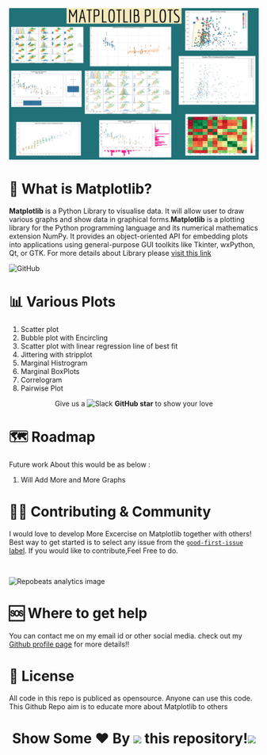 <img src="https://github.com/RD191295/Matplotlib_Plots/blob/main/Plot_Image/My%20project.jpg">

# 👀 What is Matplotlib?

**Matplotlib** is a Python Library to visualise data. It will allow user to draw various graphs and show data in graphical forms.**Matplotlib** is a plotting library for the Python programming language and its numerical mathematics extension NumPy. It provides an object-oriented API for embedding plots into applications using general-purpose GUI toolkits like Tkinter, wxPython, Qt, or GTK. For more details about Library please [visit this link](https://matplotlib.org/)

![GitHub](https://img.shields.io/github/license/RD191295/Matplotlib_Plots)

# 📊 Various Plots 

1. Scatter plot
2. Bubble plot with Encircling
3. Scatter plot with linear regression line of best fit
4. Jittering with stripplot
5. Marginal Histrogram
6. Marginal BoxPlots
7. Correlogram 
8. Pairwise Plot


<div align="center"> Give us a 
    <img width="25" src="https://cdn.iconscout.com/icon/free/png-256/github-153-675523.png" alt="Slack"/>
<b>GitHub star</b> to show your love
</div>



# 🗺 Roadmap
Future work About this would be as below :
   1. Will Add More and More Graphs 


# 🙋‍♀️ Contributing & Community

I would love to develop More Excercise on Matplotlib together with others! Best way to get started is to select any issue from the [`good-first-issue` label](https://github.com/RD191295/MedTech/labels/good%20first%20issue). If you would like to contribute,Feel Free to do.

<br>

![Repobeats analytics image](https://repobeats.axiom.co/api/embed/c4804d1bdc87beec9c66ef2e71af17cbe11d8ffe.svg "Repobeats analytics image")

# 🆘 Where to get help

You can contact me on my email id or other social media. check out my [Github profile page](https://github.com/RD191295) for more details!!

# 📜 License

All code in this repo is publiced as opensource. Anyone can use this code. This Github Repo aim is to educate more about Matplotlib to others


 ### <h1><p align ="center"> Show Some ❤️ By  <img src="https://media.giphy.com/media/ObNTw8Uzwy6KQ/giphy.gif" width="25px"> this repository!<img src="https://user-images.githubusercontent.com/76244600/130682427-5b987fe2-9a2e-4e08-9e59-b951a8e58a84.gif" width="25px"></p> </h1>


